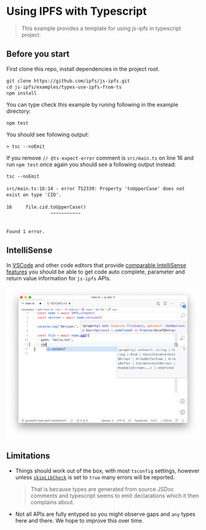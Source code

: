 # Using IPFS with Typescript

> This example provides a template for using js-ipfs in typescript project.


## Before you start

First clone this repo, install dependencies in the project root.

```
git clone https://github.com/ipfs/js-ipfs.git
cd js-ipfs/examples/types-use-ipfs-from-ts
npm install
```

You can type check this example by runing following in the example directory:

```
npm test
```

You should see following output:

```
> tsc --noEmit
```

If you remove `// @ts-expect-error` comment is `src/main.ts` on line 16 and run `npm test` once again you should see a following output instead:

```
tsc --noEmit

src/main.ts:16:14 - error TS2339: Property 'toUpperCase' does not exist on type 'CID'.

16     file.cid.toUpperCase()
                ~~~~~~~~~~~


Found 1 error.
```


## IntelliSense

In [VSCode](https://code.visualstudio.com/) and other code editors that provide [comparable IntelliSense features](https://docs.microsoft.com/en-us/visualstudio/ide/using-intellisense?view=vs-2019) you should be able to get code auto complete, parameter and return value information for `js-ipfs` APIs.

![Preview](./preview.png)

## Limitations

- Things should work out of the box, with most `tsconfig` settings, however unless
[`skipLibCheck`](https://www.typescriptlang.org/tsconfig#skipLibCheck) is set to `true` many errors will be reported.
  > That is because
types are generated from source JSDoc comments and typescript seems to emit declarations which it then complains about.

- Not all APIs are fully entyped so you might observe gaps and `any` types here and there. We hope to improve this over time.
